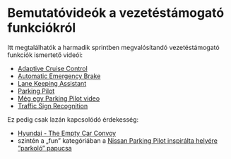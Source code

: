 # Bemutatóvideók a vezetéstámogató funkciókról

Itt megtalálhatók a harmadik sprintben megvalósítandó vezetéstámogató funkciók ismertető videói:

- [Adaptive Cruise Control](https://www.youtube.com/watch?v=own_VaRZ9M8)
- [Automatic Emergency Brake](https://www.youtube.com/watch?v=VHR8AeZrlVc)
- [Lane Keeping Assistant](https://www.youtube.com/watch?v=GdtVe1Pnayg)
- [Parking Pilot](https://www.youtube.com/watch?v=HWMzP9HYNCQ)
- [Még egy Parking Pilot video](https://www.youtube.com/watch?v=rYPby2ALLnE)
- [Traffic Sign Recognition](https://www.youtube.com/watch?v=RFuUvqxbuSc)

Ez pedig csak lazán kapcsolódó érdekesség:

* [Hyundai - The Empty Car Convoy](https://www.youtube.com/watch?v=Xbjdmw8D9-Y)
* szintén a „fun” kategóriában a [Nissan Parking Pilot inspirálta helyére ”parkoló” papucsa](https://youtu.be/tazFfEP_NcY)
